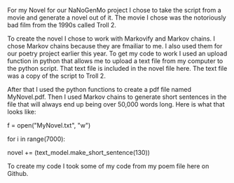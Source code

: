 For my Novel for our NaNoGenMo project I chose to take the script from a movie and generate a novel out of it. The movie I chose was the notoriously bad film from the 1990s called Troll 2.

To create the novel I chose to work with Markovify and Markov chains. I chose Markov chains because they are fmailiar to me. I also used them for our poetry project earlier this year. To get my code to work I used an upload function in python that allows me to upload a text file from my computer to the python script. That text file is included in the novel file here. The text file was a copy of the script to Troll 2.

After that I used the python functions to create a pdf file named MyNovel.pdf. Then I used Markov chains to generate short sentences in the file that will always end up being over 50,000 words long. Here is what that looks like:

f = open("MyNovel.txt", "w")

for i in range(7000):

  novel += (text_model.make_short_sentence(130))

To create my code I took some of my code from my poem file here on Github.
